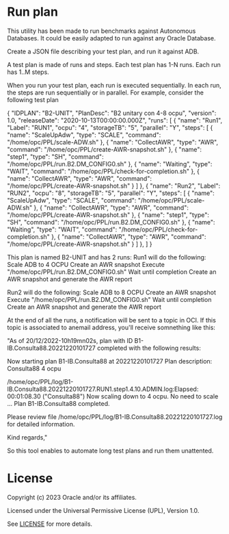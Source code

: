 # Run plan

This utility has been made to run benchmarks against Autonomous Databases. It could be easily adapted to run against any Oracle Database.

Create a JSON file describing your test plan, and run it against ADB.

A test plan is made of runs and steps.
Each test plan has 1-N runs.
Each run has 1..M steps.

When you run your test plan, each run is executed sequentially. In each run, the steps are run sequentially or in parallel.
For example, consider the following test plan

{
    "IDPLAN": "B2-UNIT",
    "PlanDesc": "B2 unitary con 4-8 ocpu",
    "version": 1.0,
    "releaseDate": "2020-10-13T00:00:00.000Z",
    "runs": 
    [
        {
          "name": "Run1",
          "Label": "RUN1",
      "ocpu": "4",
      "storageTB": "5",
      "parallel": "Y",
          "steps": 
      [
        {
          "name": "ScaleUpAdw",
          "type": "SCALE",
          "command": "/home/opc/PPL/scale-ADW.sh"
        },
        {
          "name": "CollectAWR",
          "type": "AWR",
          "command": "/home/opc/PPL/create-AWR-snapshot.sh"
        },
        {
          "name": "step1",
          "type": "SH",
          "command": "/home/opc/PPL/run.B2.DM_CONFIG0.sh"
        },
        {
          "name": "Waiting",
          "type": "WAIT",
          "command": "/home/opc/PPL/check-for-completion.sh"
        },
        {
          "name": "CollectAWR",
          "type": "AWR",
          "command": "/home/opc/PPL/create-AWR-snapshot.sh"
        }
      ]
        },
        {
          "name": "Run2",
          "Label": "RUN2",
      "ocpu": "8",
      "storageTB": "5",
      "parallel": "Y",
          "steps": 
      [
        {
          "name": "ScaleUpAdw",
          "type": "SCALE",
          "command": "/home/opc/PPL/scale-ADW.sh"
        },
        {
          "name": "CollectAWR",
          "type": "AWR",
          "command": "/home/opc/PPL/create-AWR-snapshot.sh"
        },
        {
          "name": "step1",
          "type": "SH",
          "command": "/home/opc/PPL/run.B2.DM_CONFIG0.sh"
        },
        {
          "name": "Waiting",
          "type": "WAIT",
          "command": "/home/opc/PPL/check-for-completion.sh"
        },
        {
          "name": "CollectAWR",
          "type": "AWR",
          "command": "/home/opc/PPL/create-AWR-snapshot.sh"
        }
      ]
        },
    ]
  }

This plan is named B2-UNIT and has 2 runs:
  Run1 will do the following:
    Scale ADB to 4 OCPU
    Create an AWR snapshot
    Execute "/home/opc/PPL/run.B2.DM_CONFIG0.sh"
    Wait until completion
    Create an AWR snapshot and generate the AWR report
    
  Run2 will do the following:
    Scale ADB to 8 OCPU
    Create an AWR snapshot
    Execute "/home/opc/PPL/run.B2.DM_CONFIG0.sh"
    Wait until completion
    Create an AWR snapshot and generate the AWR report

At the end of all the runs, a notification will be sent to a topic in OCI. If this topic is associated to anemail address, you'll receive somnething like this:

"As of 20/12/2022-10h19mn02s, plan with ID B1-IB.Consulta88.20221220101727 completed with the following results:
 
Now starting plan B1-IB.Consulta88 at 20221220101727
Plan description: Consulta88 4 ocpu
 
/home/opc/PPL/log/B1-IB.Consulta88.20221220101727.RUN1.step1.4.10.ADMIN.log:Elapsed: 00:01:08.30 ("Consulta88")
Now scaling down to 4 ocpu.
No need to scale ...
Plan B1-IB.Consulta88 completed.
 
Please review file /home/opc/PPL/log/B1-IB.Consulta88.20221220101727.log for detailed information.
 
Kind regards,"

So this tool enables to automate long test plans and run them unattented.


# License

Copyright (c) 2023 Oracle and/or its affiliates.

Licensed under the Universal Permissive License (UPL), Version 1.0.

See [LICENSE](https://github.com/oracle-devrel/technology-engineering/blob/folder-structure/LICENSE) for more details.
